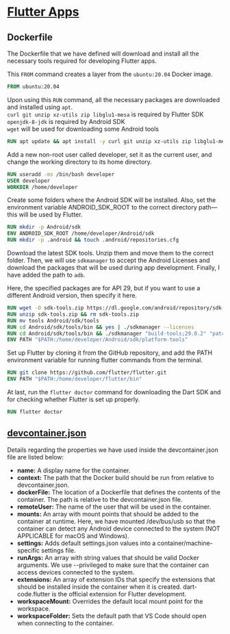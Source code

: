 # [Flutter Apps](https://blog.codemagic.io/how-to-dockerize-flutter-apps/)
## Dockerfile
The Dockerfile that we have defined will download and install all the necessary tools required for developing Flutter apps.

This `FROM` command creates a layer from the `ubuntu:20.04` Docker image.
```Dockerfile
FROM ubuntu:20.04
```
Upon using this `RUN` command, all the necessary packages are downloaded and installed using `apt`.<br>
`curl git unzip xz-utils zip libglu1-mesa` is required by Flutter SDK
`openjdk-8-jdk` is required by Android SDK<br>
`wget` will be used for downloading some Android tools
```Dockerfile
RUN apt update && apt install -y curl git unzip xz-utils zip libglu1-mesa openjdk-8-jdk wget
```
Add a new non-root user called developer, set it as the current user, and change the working directory to its home directory.
```Dockerfile
RUN useradd -ms /bin/bash developer
USER developer
WORKDIR /home/developer
```
Create some folders where the Android SDK will be installed. Also, set the environment variable ANDROID_SDK_ROOT to the correct directory path—this will be used by Flutter.
```Dockerfile
RUN mkdir -p Android/sdk
ENV ANDROID_SDK_ROOT /home/developer/Android/sdk
RUN mkdir -p .android && touch .android/repositories.cfg
```
Download the latest SDK tools. Unzip them and move them to the correct folder. Then, we will use `sdkmanager` to accept the Android Licenses and download the packages that will be used during app development. Finally, I have added the path to `adb`.<br>

Here, the specified packages are for API 29, but if you want to use a different Android version, then specify it here.
```Dockerfile
RUN wget -O sdk-tools.zip https://dl.google.com/android/repository/sdk-tools-linux-4333796.zip
RUN unzip sdk-tools.zip && rm sdk-tools.zip
RUN mv tools Android/sdk/tools
RUN cd Android/sdk/tools/bin && yes | ./sdkmanager --licenses
RUN cd Android/sdk/tools/bin && ./sdkmanager "build-tools;29.0.2" "patcher;v4" "platform-tools" "platforms;android-29" "sources;android-29"
ENV PATH "$PATH:/home/developer/Android/sdk/platform-tools"
```
Set up Flutter by cloning it from the GitHub repository, and add the PATH environment variable for running flutter commands from the terminal.
```Dockerfile
RUN git clone https://github.com/flutter/flutter.git
ENV PATH "$PATH:/home/developer/flutter/bin"
```
At last, run the `flutter doctor` command for downloading the Dart SDK and for checking whether Flutter is set up properly.
```Dockerfile
RUN flutter doctor
```


## [devcontainer.json](https://code.visualstudio.com/docs/remote/containers#_creating-a-devcontainerjson-file)
Details regarding the properties we have used inside the devcontainer.json file are listed below:
<ul>
<li><b>name:</b> A display name for the container.</li>

<li><b>context:</b> The path that the Docker build should be run from relative to devcontainer.json.</li>

<li><b>dockerFile:</b> The location of a Dockerfile that defines the contents of the container. The path is relative to the devcontainer.json file.</li>

<li><b>remoteUser:</b> The name of the user that will be used in the container.</li>

<li><b>mounts:</b> An array with mount points that should be added to the container at runtime. Here, we have mounted /dev/bus/usb so that the container can detect any Android device connected to the system (NOT APPLICABLE for macOS and Windows).</li>

<li><b>settings:</b> Adds default settings.json values into a container/machine-specific settings file.</li>

<li><b>runArgs:</b> An array with string values that should be valid Docker arguments. We use --privileged to make sure that the container can access devices connected to the system.</li>

<li><b>extensions:</b> An array of extension IDs that specify the extensions that should be installed inside the container when it is created. dart-code.flutter is the official extension for Flutter development.</li>

<li><b>workspaceMount:</b> Overrides the default local mount point for the workspace.</li>

<li><b>workspaceFolder:</b> Sets the default path that VS Code should open when connecting to the container.</li>
